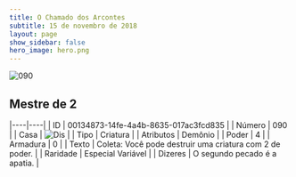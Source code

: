 ```yaml
---
title: O Chamado dos Arcontes
subtitle: 15 de novembro de 2018
layout: page
show_sidebar: false
hero_image: hero.png
---
```


![090](https://cdn.keyforgegame.com/media/card_front/pt/341_090_6PRCRMHM5G4W_pt.png)

## Mestre de 2

|----|----|
| ID | 00134873-14fe-4a4b-8635-017ac3fcd835 |
| Número | 090 |
| Casa | ![Dis](https://archonarcana.com/images/thumb/e/e8/Dis.png/22px-Dis.png "Dis") |
| Tipo | Criatura |
| Atributos | Demônio |
| Poder | 4 |
| Armadura | 0 |
| Texto | Coleta: Você pode destruir uma criatura com 2 de poder. |
| Raridade | Especial Variável |
| Dizeres | O segundo pecado é a apatia. |
